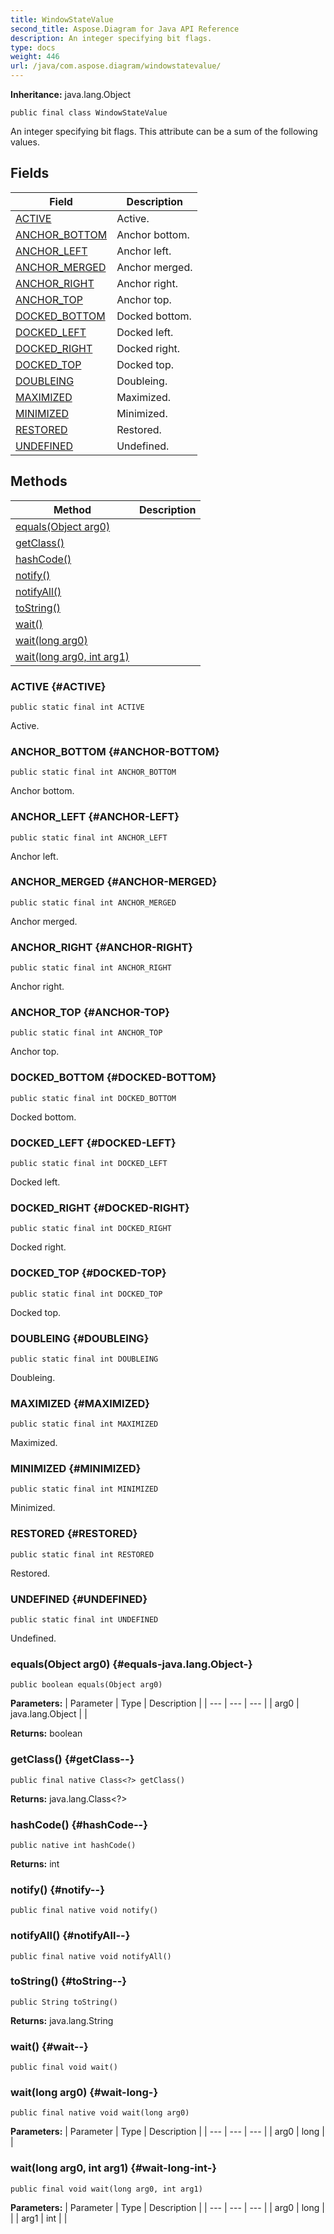 ```yaml
---
title: WindowStateValue
second_title: Aspose.Diagram for Java API Reference
description: An integer specifying bit flags.
type: docs
weight: 446
url: /java/com.aspose.diagram/windowstatevalue/
---
```


**Inheritance:**
java.lang.Object
```
public final class WindowStateValue
```

An integer specifying bit flags. This attribute can be a sum of the following values.
## Fields

| Field | Description |
| --- | --- |
| [ACTIVE](#ACTIVE) | Active. |
| [ANCHOR_BOTTOM](#ANCHOR-BOTTOM) | Anchor bottom. |
| [ANCHOR_LEFT](#ANCHOR-LEFT) | Anchor left. |
| [ANCHOR_MERGED](#ANCHOR-MERGED) | Anchor merged. |
| [ANCHOR_RIGHT](#ANCHOR-RIGHT) | Anchor right. |
| [ANCHOR_TOP](#ANCHOR-TOP) | Anchor top. |
| [DOCKED_BOTTOM](#DOCKED-BOTTOM) | Docked bottom. |
| [DOCKED_LEFT](#DOCKED-LEFT) | Docked left. |
| [DOCKED_RIGHT](#DOCKED-RIGHT) | Docked right. |
| [DOCKED_TOP](#DOCKED-TOP) | Docked top. |
| [DOUBLEING](#DOUBLEING) | Doubleing. |
| [MAXIMIZED](#MAXIMIZED) | Maximized. |
| [MINIMIZED](#MINIMIZED) | Minimized. |
| [RESTORED](#RESTORED) | Restored. |
| [UNDEFINED](#UNDEFINED) | Undefined. |
## Methods

| Method | Description |
| --- | --- |
| [equals(Object arg0)](#equals-java.lang.Object-) |  |
| [getClass()](#getClass--) |  |
| [hashCode()](#hashCode--) |  |
| [notify()](#notify--) |  |
| [notifyAll()](#notifyAll--) |  |
| [toString()](#toString--) |  |
| [wait()](#wait--) |  |
| [wait(long arg0)](#wait-long-) |  |
| [wait(long arg0, int arg1)](#wait-long-int-) |  |
### ACTIVE {#ACTIVE}
```
public static final int ACTIVE
```


Active.

### ANCHOR_BOTTOM {#ANCHOR-BOTTOM}
```
public static final int ANCHOR_BOTTOM
```


Anchor bottom.

### ANCHOR_LEFT {#ANCHOR-LEFT}
```
public static final int ANCHOR_LEFT
```


Anchor left.

### ANCHOR_MERGED {#ANCHOR-MERGED}
```
public static final int ANCHOR_MERGED
```


Anchor merged.

### ANCHOR_RIGHT {#ANCHOR-RIGHT}
```
public static final int ANCHOR_RIGHT
```


Anchor right.

### ANCHOR_TOP {#ANCHOR-TOP}
```
public static final int ANCHOR_TOP
```


Anchor top.

### DOCKED_BOTTOM {#DOCKED-BOTTOM}
```
public static final int DOCKED_BOTTOM
```


Docked bottom.

### DOCKED_LEFT {#DOCKED-LEFT}
```
public static final int DOCKED_LEFT
```


Docked left.

### DOCKED_RIGHT {#DOCKED-RIGHT}
```
public static final int DOCKED_RIGHT
```


Docked right.

### DOCKED_TOP {#DOCKED-TOP}
```
public static final int DOCKED_TOP
```


Docked top.

### DOUBLEING {#DOUBLEING}
```
public static final int DOUBLEING
```


Doubleing.

### MAXIMIZED {#MAXIMIZED}
```
public static final int MAXIMIZED
```


Maximized.

### MINIMIZED {#MINIMIZED}
```
public static final int MINIMIZED
```


Minimized.

### RESTORED {#RESTORED}
```
public static final int RESTORED
```


Restored.

### UNDEFINED {#UNDEFINED}
```
public static final int UNDEFINED
```


Undefined.

### equals(Object arg0) {#equals-java.lang.Object-}
```
public boolean equals(Object arg0)
```




**Parameters:**
| Parameter | Type | Description |
| --- | --- | --- |
| arg0 | java.lang.Object |  |

**Returns:**
boolean
### getClass() {#getClass--}
```
public final native Class<?> getClass()
```




**Returns:**
java.lang.Class<?>
### hashCode() {#hashCode--}
```
public native int hashCode()
```




**Returns:**
int
### notify() {#notify--}
```
public final native void notify()
```




### notifyAll() {#notifyAll--}
```
public final native void notifyAll()
```




### toString() {#toString--}
```
public String toString()
```




**Returns:**
java.lang.String
### wait() {#wait--}
```
public final void wait()
```




### wait(long arg0) {#wait-long-}
```
public final native void wait(long arg0)
```




**Parameters:**
| Parameter | Type | Description |
| --- | --- | --- |
| arg0 | long |  |

### wait(long arg0, int arg1) {#wait-long-int-}
```
public final void wait(long arg0, int arg1)
```




**Parameters:**
| Parameter | Type | Description |
| --- | --- | --- |
| arg0 | long |  |
| arg1 | int |  |

